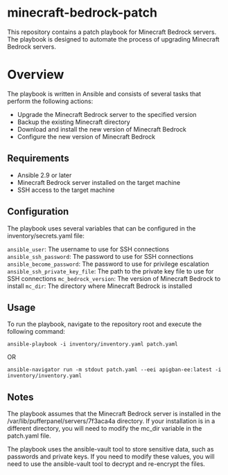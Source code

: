 # minecraft-bedrock-patch

This repository contains a patch playbook for Minecraft Bedrock servers. The playbook is designed to automate the process of upgrading Minecraft Bedrock servers.

# Overview
The playbook is written in Ansible and consists of several tasks that perform the following actions:

* Upgrade the Minecraft Bedrock server to the specified version
* Backup the existing Minecraft directory
* Download and install the new version of Minecraft Bedrock
* Configure the new version of Minecraft Bedrock

## Requirements
* Ansible 2.9 or later
* Minecraft Bedrock server installed on the target machine
* SSH access to the target machine

## Configuration
The playbook uses several variables that can be configured in the inventory/secrets.yaml file:

`ansible_user`: The username to use for SSH connections
`ansible_ssh_password`: The password to use for SSH connections
`ansible_become_password`: The password to use for privilege escalation
`ansible_ssh_private_key_file`: The path to the private key file to use for SSH connections
`mc_bedrock_version`: The version of Minecraft Bedrock to install
`mc_dir`: The directory where Minecraft Bedrock is installed

## Usage
To run the playbook, navigate to the repository root and execute the following command:

```
ansible-playbook -i inventory/inventory.yaml patch.yaml
```

OR

```
ansible-navigator run -m stdout patch.yaml --eei apigban-ee:latest -i inventory/inventory.yaml
```

## Notes
The playbook assumes that the Minecraft Bedrock server is installed in the /var/lib/pufferpanel/servers/7f3aca4a directory. If your installation is in a different directory, you will need to modify the mc_dir variable in the patch.yaml file.

The playbook uses the ansible-vault tool to store sensitive data, such as passwords and private keys. If you need to modify these values, you will need to use the ansible-vault tool to decrypt and re-encrypt the files.